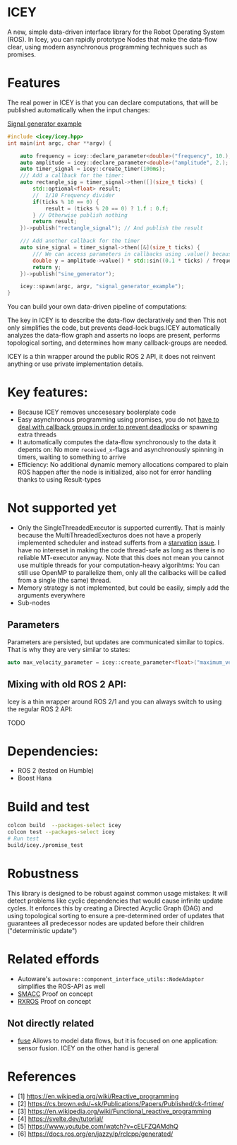 # ICEY 

A new, simple data-driven interface library for the Robot Operating System (ROS). 
In Icey, you can rapidly prototype Nodes that make the data-flow clear, using modern asynchronous programming techniques such as promises.

# Features 

The real power in ICEY is that you can declare computations, that will  be published automatically when the input changes: 

[Signal generator example](examples/signal_generator.cpp)
```cpp
#include <icey/icey.hpp>
int main(int argc, char **argv) {

    auto frequency = icey::declare_parameter<double>("frequency", 10.); // Hz, i.e. 1/s
    auto amplitude = icey::declare_parameter<double>("amplitude", 2.);
    auto timer_signal = icey::create_timer(100ms);
    /// Add a callback for the timer:
    auto rectangle_sig = timer_signal->then([](size_t ticks) { 
        std::optional<float> result; 
        //  1/10 Frequency divider
        if(ticks % 10 == 0) {
            result = (ticks % 20 == 0) ? 1.f : 0.f;
        } // Otherwise publish nothing
        return result;
    })->publish("rectangle_signal"); // And publish the result

    /// Add another callback for the timer
    auto sine_signal = timer_signal->then([&](size_t ticks) {
        /// We can access parameters in callbacks using .value() because parameters are always initialized first.
        double y = amplitude->value() * std::sin((0.1 * ticks) / frequency->value() * 2 * M_PI);
        return y;
    })->publish("sine_generator");

    icey::spawn(argc, argv, "signal_generator_example"); 
}
```

You can build your own data-driven pipeline of computations:


The key in ICEY is to describe the data-flow declaratively and then 
This not only simplifies the code, but prevents dead-lock bugs.ICEY automatically analyzes the data-flow graph and asserts no loops are present, performs topological sorting, and determines how many callback-groups are needed.

ICEY is a thin wrapper around the public ROS 2 API, it does not reinvent anything or use private implementation details.

# Key features: 

- Because ICEY removes unccesesary boolerplate code
- Easy asynchronous programming using promises, you do not [have to deal with callback groups in order to prevent deadlocks](https://docs.ros.org/en/jazzy/How-To-Guides/Using-callback-groups.html) or spawning extra threads
- It automatically computes the data-flow synchronously to the data it depents on: No more `received_x`-flags and asynchronously spinning in timers, waiting to something to arrive 
- Efficiency: No additional dynamic memory allocations compared to plain ROS happen after the node is initialized, also not for error handling thanks to using Result-types


# Not supported yet

- Only the SingleThreadedExecutor is supported currently. That is mainly because the MultiThreadedExecturos does not have a properly implemented scheduler and instead sufferts from a [starvation](https://github.com/ros2/rclcpp/pull/2702) [issue](https://github.com/ros2/rclcpp/issues/2402). I have no intereset in making the code thread-safe as long as there is no reliable MT-executor anyway. Note that this does not mean you cannot use multiple threads for your computation-heavy algorihtms: You can still use OpenMP to parallelize them, only all the callbacks will be called from a single (the same) thread. 
- Memory strategy is not implemented, but could be easily, simply add the arguments everywhere 
- Sub-nodes

## Parameters 

Parameters are persisted, but updates are communicated similar to topics. That is why they are very similar to states:

```cpp
auto max_velocity_parameter = icey::create_parameter<float>("maximum_velocity");
```


## Mixing with old ROS 2 API: 

Icey is a thin wrapper around ROS 2/1 and you can always switch to using the regular ROS 2 API: 

TODO 

# Dependencies: 

- ROS 2 (tested on Humble)
- Boost Hana

# Build and test 

```sh
colcon build  --packages-select icey
colcon test --packages-select icey 
# Run test
build/icey./promise_test
```

# Robustness 

This library is designed to be robust against common usage mistakes: It will detect problems like cyclic dependencies that would cause infinite update cycles. It enforces this by creating a Directed Acyclic Graph (DAG) and using topological sorting to ensure a pre-determined order of updates that guarantees all predecessor nodes are updated before their children ("deterministic update")

# Related effords

- Autoware's `autoware::component_interface_utils::NodeAdaptor` simplifies the ROS-API as well 
- [SMACC](https://github.com/robosoft-ai/SMACC) Proof on concept
- [RXROS](https://github.com/rosin-project/rxros2) Proof on concept

## Not directly related
- [fuse](https://github.com/locusrobotics/fuse) Allows to model data flows, but it is focused on one application: sensor fusion. ICEY on the other hand is general 

# References 

- [1] https://en.wikipedia.org/wiki/Reactive_programming 
- [2] https://cs.brown.edu/~sk/Publications/Papers/Published/ck-frtime/
- [3] https://en.wikipedia.org/wiki/Functional_reactive_programming
- [4] https://svelte.dev/tutorial/
- [5] https://www.youtube.com/watch?v=cELFZQAMdhQ
- [6] https://docs.ros.org/en/jazzy/p/rclcpp/generated/

